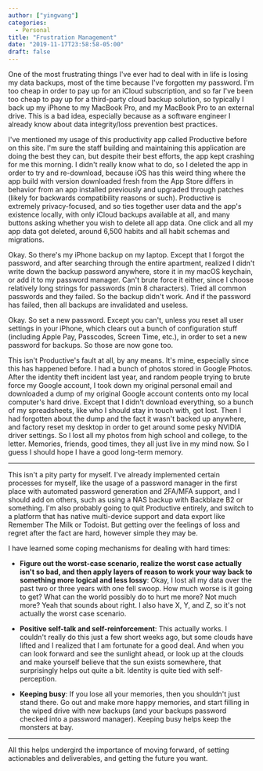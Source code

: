 ```yaml
---
author: ["yingwang"]
categories:
  - Personal
title: "Frustration Management"
date: "2019-11-17T23:58:58-05:00"
draft: false
---
```


One of the most frustrating things I've ever had to deal with in life is losing
my data backups, most of the time because I've forgotten my password. I'm too
cheap in order to pay up for an iCloud subscription, and so far I've been too
cheap to pay up for a third-party cloud backup solution, so typically I back up
my iPhone to my MacBook Pro, and my MacBook Pro to an external drive. This is a
bad idea, especially because as a software engineer I already know about data
integrity/loss prevention best practices.

I've mentioned my usage of this productivity app called Productive before on
this site. I'm sure the staff building and maintaining this application are
doing the best they can, but despite their best efforts, the app kept crashing
for me this morning. I didn't really know what to do, so I deleted the app in
order to try and re-download, because iOS has this weird thing where the app
build with version downloaded fresh from the App Store differs in behavior from
an app installed previously and upgraded through patches (likely for backwards
compatibility reasons or such). Productive is extremely privacy-focused, and so
ties together user data and the app's existence locally, with only iCloud
backups available at all, and many buttons asking whether you wish to delete all
app data. One click and all my app data got deleted, around 6,500 habits and all
habit schemas and migrations.

Okay. So there's my iPhone backup on my laptop. Except that I forgot the
password, and after searching through the entire apartment, realized I didn't
write down the backup password anywhere, store it in my macOS keychain, or add
it to my password manager. Can't brute force it either, since I choose
relatively long strings for passwords (min 8 characters). Tried all common
passwords and they failed. So the backup didn't work. And if the password has
failed, then all backups are invalidated and useless.

Okay. So set a new password. Except you can't, unless you reset all user
settings in your iPhone, which clears out a bunch of configuration stuff
(including Apple Pay, Passcodes, Screen Time, etc.), in order to set a new
password for backups. So those are now gone too.

This isn't Productive's fault at all, by any means. It's mine, especially since
this has happened before. I had a bunch of photos stored in Google Photos. After
the identity theft incident last year, and random people trying to brute force
my Google account, I took down my original personal email and downloaded a dump
of my original Google account contents onto my local computer's hard drive.
Except that I didn't download everything, so a bunch of my spreadsheets, like
who I should stay in touch with, got lost. Then I had forgotten about the dump
and the fact it wasn't backed up anywhere, and factory reset my desktop in order
to get around some pesky NVIDIA driver settings. So I lost all my photos from
high school and college, to the letter. Memories, friends, good times, they all
just live in my mind now. So I guess I should hope I have a good long-term
memory.

---

This isn't a pity party for myself. I've already implemented certain processes
for myself, like the usage of a password manager in the first place with
automated password generation and 2FA/MFA support, and I should add on others,
such as using a NAS backup with Backblaze B2 or something. I'm also probably
going to quit Productive entirely, and switch to a platform that has native
multi-device support and data export like Remember The Milk or Todoist. But
getting over the feelings of loss and regret after the fact are hard, however
simple they may be.

I have learned some coping mechanisms for dealing with hard times:

- **Figure out the worst-case scenario, realize the worst case actually isn't
  so bad, and then apply layers of reason to work your way back to something
  more logical and less lossy**: Okay, I lost all my data over the past two or
  three years with one fell swoop. How much worse is it going to get? What can
  the world possibly do to hurt me more? Not much more? Yeah that sounds about
  right. I also have X, Y, and Z, so it's not actually the worst case
  scenario.

- **Positive self-talk and self-reinforcement**: This actually works. I
  couldn't really do this just a few short weeks ago, but some clouds have
  lifted and I realized that I am fortunate for a good deal. And when you can
  look forward and see the sunlight ahead, or look up at the clouds and make
  yourself believe that the sun exists somewhere, that surprisingly helps out
  quite a bit. Identity is quite tied with self-perception.

- **Keeping busy**: If you lose all your memories, then you shouldn't just
  stand there. Go out and make more happy memories, and start filling in the
  wiped drive with new backups (and your backups password checked into a
  password manager). Keeping busy helps keep the monsters at bay.

---

All this helps undergird the importance of moving forward, of setting
actionables and deliverables, and getting the future you want.

